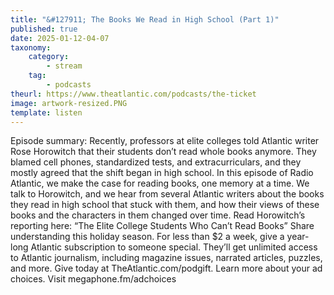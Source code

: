 ```yaml
---
title: "&#127911; The Books We Read in High School (Part 1)"
published: true
date: 2025-01-12-04-07
taxonomy:
    category:
        - stream
    tag:
        - podcasts
theurl: https://www.theatlantic.com/podcasts/the-ticket
image: artwork-resized.PNG
template: listen
---
```


Episode summary: Recently, professors at elite colleges told Atlantic writer Rose Horowitch that their students don&rsquo;t read whole books anymore. They blamed cell phones, standardized tests, and extracurriculars, and they mostly agreed that the shift began in high school. In this episode of Radio Atlantic, we make the case for reading books, one memory at a time. ﻿We talk to Horowitch, and we hear from several Atlantic writers about the books they read in high school that stuck with them, and how their views of these books and the characters in them changed over time. Read Horowitch&rsquo;s reporting here: &ldquo;The Elite College Students Who Can&rsquo;t Read Books&rdquo; Share understanding this holiday season. For less than $2 a week, give a year-long Atlantic subscription to someone special. They&rsquo;ll get unlimited access to Atlantic journalism, including magazine issues, narrated articles, puzzles, and more. Give today at TheAtlantic.com/podgift. Learn more about your ad choices. Visit megaphone.fm/adchoices
